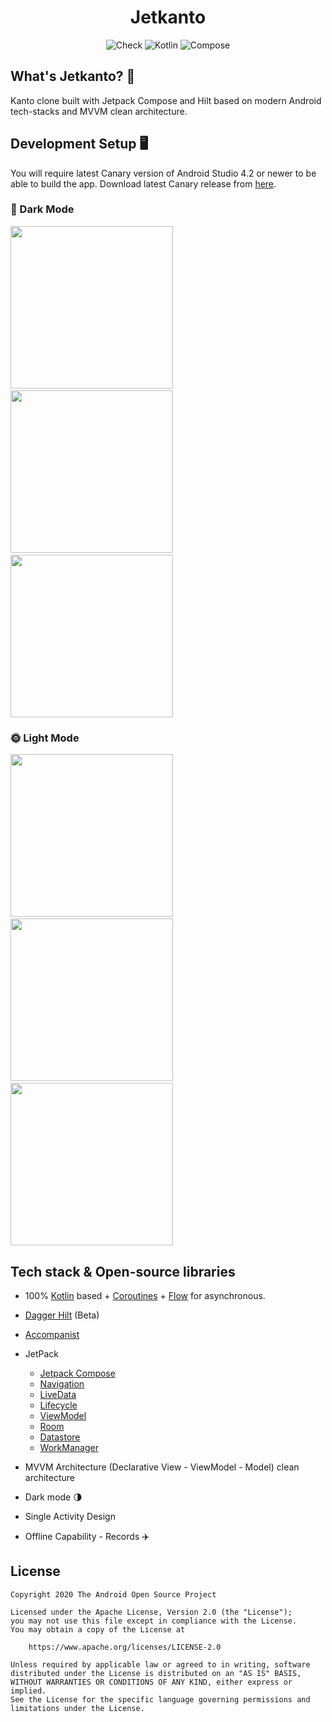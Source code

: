 <h1 align="center">Jetkanto</h1>
<p align="center">
  <img alt="Check" src="https://github.com/ericktijerou/jetkanto/workflows/Check/badge.svg"/>
  <img alt="Kotlin" src="https://img.shields.io/badge/Kotlin-1.4.31-blueviolet.svg"/>
  <img alt="Compose" src="https://img.shields.io/badge/Compose-1.0.0--beta03-brightgreen"/>
</p>

## What's Jetkanto? :rocket:
Kanto clone built with Jetpack Compose and Hilt based on modern Android tech-stacks and MVVM clean architecture.

## Development Setup 🖥
You will require latest Canary version of Android Studio 4.2 or newer to be able to build the app. Download latest Canary release from [here](https://developer.android.com/studio/preview).

### 🌙 Dark Mode
<img src="/results/profile_dark.png" width="260">&emsp;<img src="/results/edit_profile_dark.png" width="260">&emsp;<img src="/results/list_dark.png" width="260">

### 🌞 Light Mode
<img src="/results/profile_light.png" width="260">&emsp;<img src="/results/edit_profile_light.png" width="260">&emsp;<img src="/results/list_light.png" width="260">

## Tech stack & Open-source libraries
- 100% [Kotlin](https://kotlinlang.org/) based + [Coroutines](https://github.com/Kotlin/kotlinx.coroutines) + [Flow](https://kotlin.github.io/kotlinx.coroutines/kotlinx-coroutines-core/kotlinx.coroutines.flow/) for asynchronous.
- [Dagger Hilt](https://dagger.dev/hilt) (Beta)
- [Accompanist](https://github.com/google/accompanist)

- JetPack
  - [Jetpack Compose](https://developer.android.com/jetpack/compose)
  - [Navigation](https://developer.android.com/guide/navigation)
  - [LiveData](https://developer.android.com/topic/libraries/architecture/livedata)
  - [Lifecycle](https://developer.android.com/jetpack/androidx/releases/lifecycle)
  - [ViewModel](https://developer.android.com/topic/libraries/architecture/viewmodel)
  - [Room](https://developer.android.com/training/data-storage/room)
  - [Datastore](https://developer.android.com/topic/libraries/architecture/datastore)
  - [WorkManager](https://developer.android.com/topic/libraries/architecture/workmanager)

- MVVM Architecture (Declarative View - ViewModel - Model) clean architecture

- Dark mode 🌗

- Single Activity Design

- Offline Capability - Records ✈️

## License
```
Copyright 2020 The Android Open Source Project

Licensed under the Apache License, Version 2.0 (the "License");
you may not use this file except in compliance with the License.
You may obtain a copy of the License at

    https://www.apache.org/licenses/LICENSE-2.0

Unless required by applicable law or agreed to in writing, software
distributed under the License is distributed on an "AS IS" BASIS,
WITHOUT WARRANTIES OR CONDITIONS OF ANY KIND, either express or implied.
See the License for the specific language governing permissions and
limitations under the License.